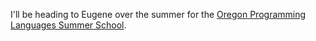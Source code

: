---
---

I'll be heading to Eugene over the summer for
the [Oregon Programming Languages Summer School][oplss].

[oplss]: https://www.cs.uoregon.edu/research/summerschool/summer17/

